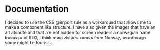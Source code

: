 # Documentation

I decided to use the CSS @import rule as a workaround that allows me to make a component like structure. I have also given the images that have an alt atribute and that are not hidden for screen readers a norwegian name because of SEO, I think most visitors comes from Norway, eventhough some might be tourists.
